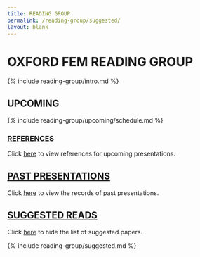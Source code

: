 ```yaml
---
title: READING GROUP
permalink: /reading-group/suggested/
layout: blank
---
```


# OXFORD FEM READING GROUP

{% include reading-group/intro.md %}

## UPCOMING

{% include reading-group/upcoming/schedule.md %}

### [REFERENCES](/reading-group/references/)

Click [here](/reading-group/references/) to view references for upcoming presentations.

## [PAST PRESENTATIONS](/reading-group/past/)

Click [here](/reading-group/past/) to view the records of past presentations.

## [SUGGESTED READS](/reading-group/)

Click [here](/reading-group/) to hide the list of suggested papers.

{% include reading-group/suggested.md %}
